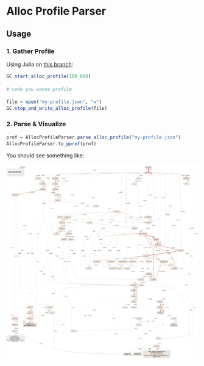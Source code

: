 # Alloc Profile Parser

## Usage

### 1. Gather Profile

Using Julia on [this branch](https://github.com/JuliaLang/julia/pull/42768):
```julia
GC.start_alloc_profile(100_000)

# code you wanna profile

file = open("my-profile.json", "w")
GC.stop_and_write_alloc_profile(file)
```

### 2. Parse & Visualize

```julia
prof = AllocProfileParser.parse_alloc_profile("my-profile.json")
AllocProfileParser.to_pprof(prof)
```

You should see something like:

![PProf](images/pprof.png)
